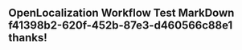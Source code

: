 <properties
ms.topic="hero-topic"
ms.test1="hero-topic"
ms.test2="test"/>


## OpenLocalization Workflow Test MarkDown f41398b2-620f-452b-87e3-d460566c88e1 thanks!



<!--HONumber=Jul16_HO3-->


